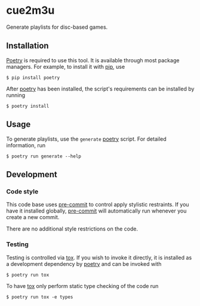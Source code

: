 # cue2m3u

Generate playlists for disc-based games.

## Installation

[Poetry] is required to use this tool. It is available through most package
managers. For example, to install it with [pip], use

```
$ pip install poetry
```

After [poetry] has been installed, the script's requirements can be installed by
running

```
$ poetry install
```

## Usage

To generate playlists, use the `generate` [poetry] script. For detailed
information, run

```
$ poetry run generate --help
```

## Development

### Code style

This code base uses [pre-commit] to control apply stylistic restraints. If you
have it installed globally, [pre-commit] will automatically run whenever you
create a new commit.

There are no additional style restrictions on the code.

### Testing

Testing is controlled via [tox]. If you wish to invoke it directly, it is
installed as a development dependency by [poetry] and can be invoked with

```
$ poetry run tox
```

To have [tox] only perform static type checking of the code run

```
$ poetry run tox -e types
```

[pip]: https://pip.pypa.io
[poetry]: https://python-poetry.org
[pre-commit]: https://pre-commit.com
[tox]: https://tox.readthedocs.io
